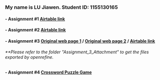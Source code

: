<h3>My name is LU Jiawen. Student ID: 1155130165</h3>
<h4>- Assignment #1 <a href="https://airtable.com/invite/l?inviteId=invCUIez5TOzYtEid&inviteToken=c8a6d7b8e60044017b04fe2c57780ee275cf9a38bf6c671f186cc82b671042d4" target="_blank">Airtable link</a></h4>
<h4>- Assignment #2 <a href="https://airtable.com/invite/l?inviteId=invdS0DghBZJzPp5f&inviteToken=ee0ab3cc546a2336ac8e56ec5439e06543319d68f8acc3c01c0c0ea89c58b7f1" target="_blank">Airtable link</a></h4>
<h4>- Assignment #3 <a href="https://movie.douban.com/explore#!type=movie&tag=%E7%88%B1%E6%83%85&sort=rank&page_limit=20&page_start=0" target="_blank">Original web page 1</a> / <a href="https://wmoov.com/cinema" target="_blank">Original web page 2</a> / <a href="https://airtable.com/invite/l?inviteId=invCoDEFwBRYvRdFk&inviteToken=7d790d8253de31d67e7e78c84fd9a3d8aa990bad013aca50579e6a84f1b45b32" target="_blank">Airtable link</a></h4>
<h6>**Please refer to the folder "Assignment_3_Attachment" to get the files exported by openrefine.</h6>
<h4>- Assignment #4 <a href="https://carmen-lu.github.io/Assignment_4/index.html" target="_blank">Crossword Puzzle Game</a></h4>
